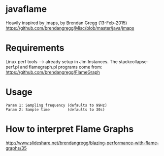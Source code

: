 # javaflame
Heavily inspired by jmaps, by Brendan Gregg (13-Feb-2015)
https://github.com/brendangregg/Misc/blob/master/java/jmaps

# Requirements
Linux perf tools --> already setup in Jim Instances.
The stackcollapse-perf.pl and flamegraph.pl programs come from:
https://github.com/brendangregg/FlameGraph

# Usage
    Param 1: Sampling frequency (defaults to 99Hz)
    Param 2: Sample time        )defaults to 30s)
 
# How to interpret Flame Graphs
  http://www.slideshare.net/brendangregg/blazing-performance-with-flame-graphs/35
